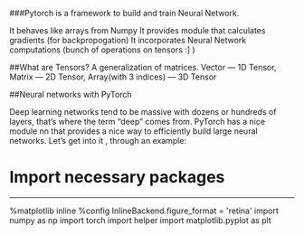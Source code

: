 ###Pytorch is a framework to build and train Neural Network.

It behaves like arrays from Numpy
It provides module that calculates gradients (for backpropogation)
It incorporates Neural Network computations (bunch of operations on tensors :] )

##What are Tensors?
A generalization of matrices. Vector — 1D Tensor, Matrix — 2D Tensor, Array(with 3 indices) — 3D Tensor

##Neural networks with PyTorch

Deep learning networks tend to be massive with dozens or hundreds of layers, that’s where the term “deep” comes from. PyTorch has a nice module nn that provides a nice way to efficiently build large neural networks. Let’s get into it , through an example:
# Import necessary packages
----
%matplotlib inline
%config InlineBackend.figure_format = 'retina'
import numpy as np
import torch
import helper
import matplotlib.pyplot as plt
